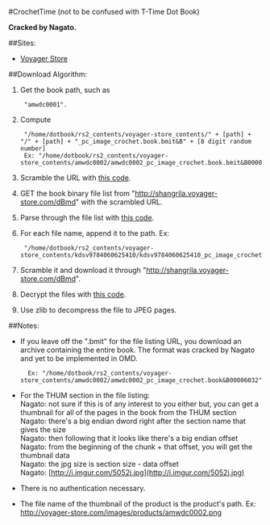 #CrochetTime
(not to be confused with T-Time Dot Book)

**Cracked by Nagato.**

##Sites:

+ [Voyager Store](http://voyager-store.com/)

##Download Algorithm:

1. Get the book path, such as

        "amwdc0001".
2. Compute

        "/home/dotbook/rs2_contents/voyager-store_contents/" + [path] + "/" + [path] + "_pc_image_crochet.book.bmit&B" + [8 digit random number]
		Ex: "/home/dotbook/rs2_contents/voyager-store_contents/amwdc0002/amwdc0002_pc_image_crochet.book.bmit&B00006032"
3. Scramble the URL with [this code](https://github.com/atoxic/Online-Manga-Downloader/blob/master/src/anonscanlations/downloader/crochettime/CrochetTimeChapter.java#L155).
4. GET the book binary file list from "http://shangrila.voyager-store.com/dBmd" with the scrambled URL.
5. Parse through the file list with [this code](https://github.com/atoxic/Online-Manga-Downloader/blob/master/src/anonscanlations/downloader/crochettime/CrochetTimeChapter.java#L102).
6. For each file name, append it to the path.  Ex:

        "/home/dotbook/rs2_contents/voyager-store_contents/kdsv9784060625410/kdsv9784060625410_pc_image_crochet.book&D&11812&294404000052ff"
7. Scramble it and download it through "http://shangrila.voyager-store.com/dBmd".
8. Decrypt the files with [this code](https://github.com/atoxic/Online-Manga-Downloader/blob/master/src/anonscanlations/downloader/crochettime/CrochetTimeChapter.java#L228).
9. Use zlib to decompress the file to JPEG pages.

##Notes:

+ If you leave off the ".bmit" for the file listing URL, you download an archive containing the entire book.  The format was cracked by Nagato and yet to be implemented in OMD.

        Ex: "/home/dotbook/rs2_contents/voyager-store_contents/amwdc0002/amwdc0002_pc_image_crochet.book&B00006032"
+ For the THUM section in the file listing:  
	Nagato: not sure if this is of any interest to you either but, you can get a thumbnail for all of the pages in the book from the THUM section  
	Nagato: there's a big endian dword right after the section name that gives the size  
	Nagato: then following that it looks like there's a big endian offset  
	Nagato: from the beginning of the chunk + that offset, you will get the thumbnail data  
	Nagato: the jpg size is section size - data offset  
	Nagato: [http://i.imgur.com/5052j.jpg](http://i.imgur.com/5052j.jpg)  
+ There is no authentication necessary.
+ The file name of the thumbnail of the product is the product's path.  Ex: http://voyager-store.com/images/products/amwdc0002.png